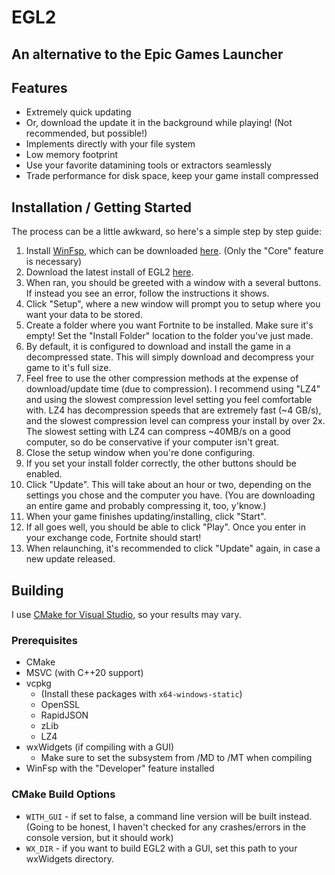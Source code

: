 # EGL2
## An alternative to the Epic Games Launcher

## Features
 - Extremely quick updating
 - Or, download the update it in the background while playing! (Not recommended, but possible!)
 - Implements directly with your file system
 - Low memory footprint
 - Use your favorite datamining tools or extractors seamlessly
 - Trade performance for disk space, keep your game install compressed

## Installation / Getting Started
The process can be a little awkward, so here's a simple step by step guide:
 1. Install [WinFsp](http://www.secfs.net/winfsp/), which can be downloaded [here](https://github.com/billziss-gh/winfsp/releases/download/v1.7B1/winfsp-1.7.20038.msi). (Only the "Core" feature is necessary)
 2. Download the latest install of EGL2 [here](https://github.com/WorkingRobot/EGL2/releases/latest/download/EGL2.exe).
 3. When ran, you should be greeted with a window with a several buttons. If instead you see an error, follow the instructions it shows.
 4. Click "Setup", where a new window will prompt you to setup where you want your data to be stored.
 5. Create a folder where you want Fortnite to be installed. Make sure it's empty! Set the "Install Folder" location to the folder you've just made.
 6. By default, it is configured to download and install the game in a decompressed state. This will simply download and decompress your game to it's full size.
 7. Feel free to use the other compression methods at the expense of download/update time (due to compression). I recommend using "LZ4" and using the slowest compression level setting you feel comfortable with. LZ4 has decompression speeds that are extremely fast (~4 GB/s), and the slowest compression level can compress your install by over 2x. The slowest setting with LZ4 can compress ~40MB/s on a good computer, so do be conservative if your computer isn't great.
 8. Close the setup window when you're done configuring.
 9. If you set your install folder correctly, the other buttons should be enabled.
 10. Click "Update". This will take about an hour or two, depending on the settings you chose and the computer you have. (You are downloading an entire game and probably compressing it, too, y'know.)
 11. When your game finishes updating/installing, click "Start".
 12. If all goes well, you should be able to click "Play". Once you enter in your exchange code, Fortnite should start!
 13. When relaunching, it's recommended to click "Update" again, in case a new update released.

## Building
I use [CMake for Visual Studio](https://docs.microsoft.com/en-us/cpp/build/cmake-projects-in-visual-studio), so your results may vary.

### Prerequisites
 - CMake
 - MSVC (with C++20 support)
 - vcpkg
	 - (Install these packages with `x64-windows-static`)
	 - OpenSSL
	 - RapidJSON
	 - zLib
	 - LZ4
 - wxWidgets (if compiling with a GUI)
	 - Make sure to set the subsystem from /MD to /MT when compiling
 - WinFsp with the "Developer" feature installed

### CMake Build Options
 - `WITH_GUI` - if set to false, a command line version will be built instead. (Going to be honest, I haven't checked for any crashes/errors in the console version, but it should work)
 - `WX_DIR` - if you want to build EGL2 with a GUI, set this path to your wxWidgets directory.